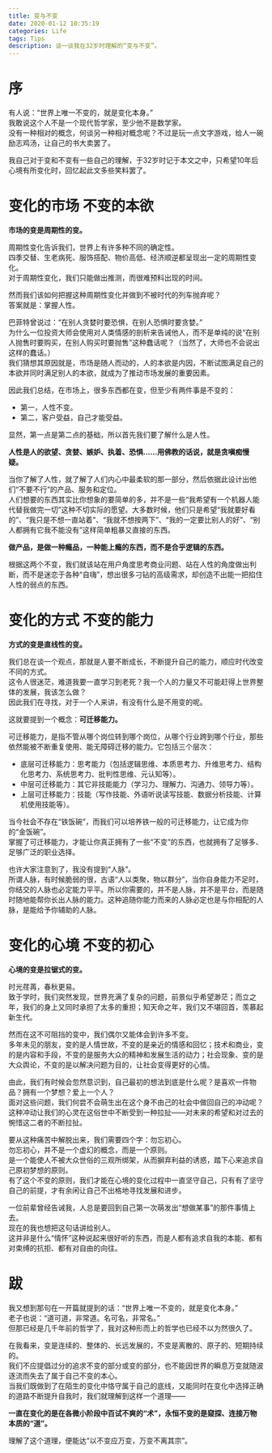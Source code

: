 ```yaml
---
title: 变与不变
date: 2020-01-12 10:35:19
categories: Life
tags: Tips
description: 谈一谈我在32岁时理解的“变与不变”。
---
```


# 序

有人说：“世界上唯一不变的，就是变化本身。”<br />我敢说这个人不是一个现代哲学家，至少他不是数学家。<br />没有一种相对的概念，何谈另一种相对概念呢？不过是玩一点文字游戏，给人一碗励志鸡汤，让自己的书大卖罢了。

我自己对于变和不变有一些自己的理解，于32岁时记于本文之中，只希望10年后心境有所变化时，回忆起此文多些笑料罢了。

# 变化的市场 不变的本欲

**市场的变是周期性的变。**

周期性变化告诉我们，世界上有许多种不同的确定性。<br />四季交替、生老病死、服饰搭配、物价高低、经济顺逆都呈现出一定的周期性变化。<br />对于周期性变化，我们只能做出推测，而很难预料出现的时间。

然而我们该如何把握这种周期性变化并做到不被时代的列车抛弃呢？<br />答案就是：掌握人性。

巴菲特曾说过：“在别人贪婪时要恐惧，在别人恐惧时要贪婪。”<br />为什么一位投资大师会使用对人类情感的剖析来告诫他人，而不是单纯的说“在别人抛售时要购买，在别人购买时要抛售”这种蠢话呢？（当然了，大师也不会说出这样的蠢话。）<br />我们猜想其原因就是，市场是随人而动的，人的本欲是内因，不断试图满足自己的本欲并同时满足别人的本欲，就成为了推动市场发展的重要因素。

因此我们总结，在市场上，很多东西都在变，但至少有两件事是不变的：

- 第一，人性不变。
- 第二，客户受益，自己才能受益。

显然，第一点是第二点的基础，所以首先我们要了解什么是人性。

**人性是人的欲望、贪婪、嫉妒、执着、恐惧……用佛教的话说，就是贪嗔痴慢疑。**

当你了解了人性，就了解了人们内心中最柔软的那一部分，然后依据此设计出他们“不要不行”的产品、服务和定位。<br />人们想要的东西其实比你想象的要简单的多，并不是一些“我希望有一个机器人能代替我做完一切”这种不切实际的愿望。大多数时候，他们只是希望“我就要好看的”、“我只是不想一直站着”、“我就不想按两下”、“我的一定要比别人的好”、“别人都拥有它我不能没有”这样简单粗暴又直接的东西。

**做产品，是做一种瘾品，一种能上瘾的东西，而不是合乎逻辑的东西。**

根据这两个不变，我们就该站在用户角度思考商业问题、站在人性的角度做出判断，而不是迷恋于各种“自嗨”，想出很多刁钻的高级需求，却创造不出能一把掐住人性的弱点的东西。

# 变化的方式 不变的能力

**方式的变是直线性的变。**

我们总在谈一个观点，那就是人要不断成长，不断提升自己的能力，顺应时代改变不同的方式。<br />这令人很迷茫，难道我要一直学习到老死？我一个人的力量又不可能赶得上世界整体的发展，我该怎么做？<br />因此我们在寻找，对于一个人来讲，有没有什么是不用变的呢。

这就要提到一个概念：**可迁移能力。**

可迁移能力，是指不管从哪个岗位转到哪个岗位，从哪个行业跨到哪个行业，那些依然能被不断重复使用、能无障碍迁移的能力。它包括三个层次：

- 底层可迁移能力：思考能力（包括逻辑思维、本质思考力、升维思考力、结构化思考力、系统思考力、批判性思维、元认知等）。
- 中层可迁移能力：其它非技能能力（学习力、理解力、沟通力、领导力等）。
- 上层可迁移能力：技能（写作技能、外语听说读写技能、数据分析技能、计算机使用技能等）。

当今社会不存在“铁饭碗”，而我们可以培养铁一般的可迁移能力，让它成为你的“金饭碗”。<br />掌握了可迁移能力，才能让你真正拥有了一些“不变”的东西，也就拥有了足够多、足够广泛的职业选择。

也许大家注意到了，我没有提到“人脉”。<br />所谓人脉，有时候脆弱的很，古语“人以类聚，物以群分”，当你自身能力不足时，你结交的人脉也必定能力平平。所以你需要的，并不是人脉，并不是平台，而是随时随地能帮你长出人脉的能力。这种追随你能力而来的人脉必定也是与你相配的人脉，是能给予你辅助的人脉。

# 变化的心境 不变的初心

**心境的变是拉锯式的变。**

时光荏苒，春秋更易。<br />致于学时，我们突然发现，世界充满了复杂的问题，前景似乎希望渺茫；而立之年，我们的身上又同时承担了太多的重担；知天命之年，我们又不堪回首，羡慕起新生代。

然而在这不可阻挡的变中，我们偶尔又能体会到许多不变。<br />多年未见的朋友，变的是人情世故，不变的是亲近的情感和回忆；技术和商业，变的是内容和手段，不变的是服务大众的精神和发展生活的动力；社会现象、变的是大众舆论，不变的是以解决问题为目的，让社会变得更好的心情。

由此，我们有时候会忽然意识到，自己最初的想法到底是什么呢？是喜欢一件物品？拥有一个梦想？爱上一个人？<br />面对这些问题，我们何尝不会萌生出在这个身不由己的社会中做回自己的冲动呢？<br />这种冲动让我们的心灵在这俗世中不断受到一种拉扯——对未来的希望和对过去的惋惜这二者的不断拉扯。

要从这种痛苦中解脱出来，我们需要四个字：勿忘初心。<br />勿忘初心，并不是一个虚幻的概念，而是一个原则。<br />是一个能使人不被大众世俗的三观所绑架，从而摒弃利益的诱惑，踏下心来追求自己原初梦想的原则。<br />有了这个不变的原则，我们才能在心境的变化过程中一直坚守自己，只有有了坚守自己的前提，才有余闲让自己不出格地寻找发展和进步。

一位前辈曾经告诫我，人总是要回到自己第一次萌发出“想做某事”的那件事情上去。<br />现在的我也想把这句话讲给别人。<br />这并非是什么“情怀”这种说起来很好听的东西，而是人都有追求自我的本能、都有对束缚的抗拒、都有对自由的向往。

# 跋

我又想到那句在一开篇就提到的话：“世界上唯一不变的，就是变化本身。”<br />老子也说：“道可道，非常道。名可名，非常名。”<br />但那已经是几千年前的哲学了，我对这种形而上的哲学也已经不以为然很久了。

在我看来，变是连续的、整体的、长远发展的，不变是离散的、原子的、短期持续的。<br />我们不应提倡过分的追求不变的部分或变的部分，也不能因世界的瞬息万变就随波逐流而失去了属于自己不变的本心。<br />当我们既做到了在陌生的变化中恪守属于自己的底线，又能同时在变化中选择正确的道路不断提升自我时，我们就理解到这样一个道理——

**一直在变化的是在各微小阶段中百试不爽的“术”，永恒不变的是窥探、连接万物本质的“道”。**

理解了这个道理，便能达“以不变应万变，万变不离其宗”。